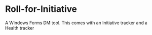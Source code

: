 # Roll-for-Initiative
A Windows Forms DM tool. This comes with an Initiative tracker and a Health tracker
